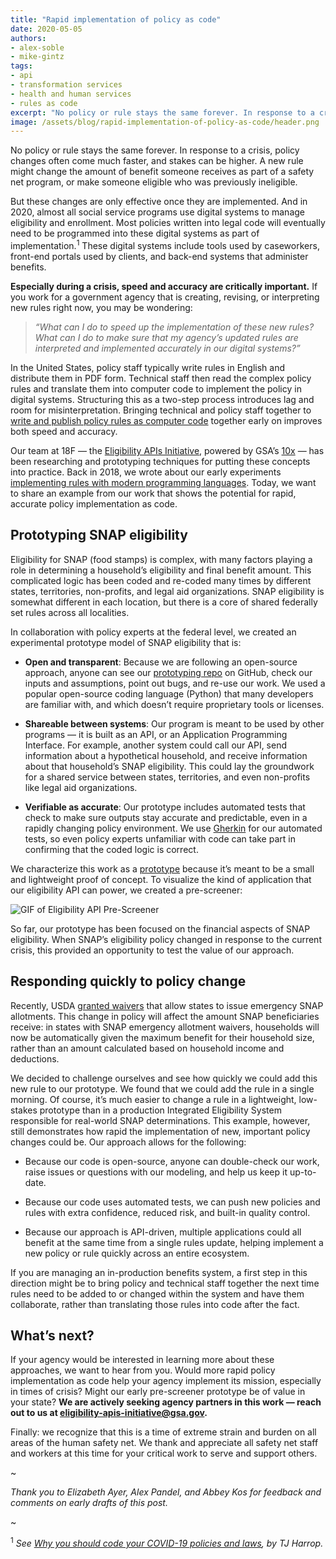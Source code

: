 ```yaml
---
title: "Rapid implementation of policy as code"
date: 2020-05-05
authors:
- alex-soble
- mike-gintz
tags:
- api
- transformation services
- health and human services
- rules as code
excerpt: "No policy or rule stays the same forever. In response to a crisis, policy changes often come much faster, and stakes can be higher."
image: /assets/blog/rapid-implementation-of-policy-as-code/header.png
---
```


No policy or rule stays the same forever. In response to a crisis, policy changes often come much faster, and stakes can be higher. A new rule might change the amount of benefit someone receives as part of a safety net program, or make someone eligible who was previously ineligible.

But these changes are only effective once they are implemented. And in 2020, almost all social service programs use digital systems to manage eligibility and enrollment. Most policies written into legal code will eventually need to be programmed into these digital systems as part of implementation.<sup>1</sup> These digital systems include tools used by caseworkers, front-end portals used by clients, and back-end systems that administer benefits.

**Especially during a crisis, speed and accuracy are critically important.** If you work for a government agency that is creating, revising, or interpreting new rules right now, you may be wondering:

> *“What can I do to speed up the implementation of these new rules? What can I do to make sure that my agency’s updated rules are interpreted and implemented accurately in our digital systems?”*

In the United States, policy staff typically write rules in English and distribute them in PDF form. Technical staff then read the complex policy rules and translate them into computer code to implement the policy in digital systems. Structuring this as a two-step process introduces lag and room for misinterpretation. Bringing technical and policy staff together to [write and publish policy rules as computer code](https://18f.gsa.gov/2018/10/16/exploring-a-new-way-to-make-eligibility-rules-easier-to-implement/) together early on improves both speed and accuracy.

Our team at 18F — the [Eligibility APIs Initiative](https://github.com/18F/eligibility-rules-service/blob/master/README.md), powered by GSA’s [10x](https://10x.gsa.gov/) — has been researching and prototyping techniques for putting these concepts into practice. Back in 2018, we wrote about our early experiments [implementing rules with modern programming languages](https://18f.gsa.gov/2018/10/09/implementing-rules-without-rules-engines/). Today, we want to share an example from our work that shows the potential for rapid, accurate policy implementation as code.

## Prototyping SNAP eligibility

Eligibility for SNAP (food stamps) is complex, with many factors playing a role in determining a household’s eligibility and final benefit amount. This complicated logic has been coded and re-coded many times by different states, territories, non-profits, and legal aid organizations. SNAP eligibility is somewhat different in each location, but there is a core of shared federally set rules across all localities.

In collaboration with policy experts at the federal level, we created an experimental prototype model of SNAP eligibility that is:

* **Open and transparent**: Because we are following an open-source approach, anyone can see our [prototyping repo](https://github.com/18F/snap-api-prototype) on GitHub, check our inputs and assumptions, point out bugs, and re-use our work. We used a popular open-source coding language (Python) that many developers are familiar with, and which doesn’t require proprietary tools or licenses.

* **Shareable between systems**: Our program is meant to be used by other programs — it is built as an API, or an Application Programming Interface. For example, another system could call our API, send information about a hypothetical household, and receive information about that household’s SNAP eligibility. This could lay the groundwork for a shared service between states, territories, and even non-profits like legal aid organizations.

* **Verifiable as accurate**: Our prototype includes automated tests that check to make sure outputs stay accurate and predictable, even in a rapidly changing policy environment. We use [Gherkin](https://docs.behat.org/en/v2.5/guides/1.gherkin.html) for our automated tests, so even policy experts unfamiliar with code can take part in confirming that the coded logic is correct.

We characterize this work as a [prototype](https://18f.gsa.gov/2018/01/30/getting-prepared-to-prototype/) because it’s meant to be a small and lightweight proof of concept. To visualize the kind of application that our eligibility API can power, we created a pre-screener:

![GIF of Eligibility API Pre-Screener]({{site.baseurl}}/assets/blog/rapid-implementation-of-policy-as-code/prescreener-gif.gif)

So far, our prototype has been focused on the financial aspects of SNAP eligibility. When SNAP’s eligibility policy changed in response to the current crisis, this provided an opportunity to test the value of our approach.

## Responding quickly to policy change

Recently, USDA [granted waivers](https://www.fns.usda.gov/disaster/pandemic/snap-emergency-allotments) that allow states to issue emergency SNAP allotments. This change in policy will affect the amount SNAP beneficiaries receive: in states with SNAP emergency allotment waivers, households will now be automatically given the maximum benefit for their household size, rather than an amount calculated based on household income and deductions.

We decided to challenge ourselves and see how quickly we could add this new rule to our prototype. We found that we could add the rule in a single morning. Of course, it’s much easier to change a rule in a lightweight, low-stakes prototype than in a production Integrated Eligibility System responsible for real-world SNAP determinations. This example, however, still demonstrates how rapid the implementation of new, important policy changes could be. Our approach allows for the following:

* Because our code is open-source, anyone can double-check our work, raise issues or questions with our modeling, and help us keep it up-to-date.

* Because our code uses automated tests, we can push new policies and rules with extra confidence, reduced risk, and built-in quality control.

* Because our approach is API-driven, multiple applications could all benefit at the same time from a single rules update, helping implement a new policy or rule quickly across an entire ecosystem.

If you are managing an in-production benefits system, a first step in this direction might be to bring policy and technical staff together the next time rules need to be added to or changed within the system and have them collaborate, rather than translating those rules into code after the fact.

## What’s next?

If your agency would be interested in learning more about these approaches, we want to hear from you. Would more rapid policy implementation as code help your agency implement its mission, especially in times of crisis? Might our early pre-screener prototype be of value in your state? **We are actively seeking agency partners in this work — reach out to us at [eligibility-apis-initiative@gsa.gov](mailto:eligibility-apis-initiative@gsa.gov).**

Finally: we recognize that this is a time of extreme strain and burden on all areas of the human safety net. We thank and appreciate all safety net staff and workers at this time for your critical work to serve and support others.

~

*Thank you to Elizabeth Ayer, Alex Pandel, and Abbey Kos for feedback and comments on early drafts of this post.*

~

<sup>1</sup> *See [Why you should code your COVID-19 policies and laws](https://medium.com/@tjharrop/why-you-should-code-your-covid-19-policies-and-laws-ea2d7c423d29), by TJ Harrop.*

<br/>
<br/>
